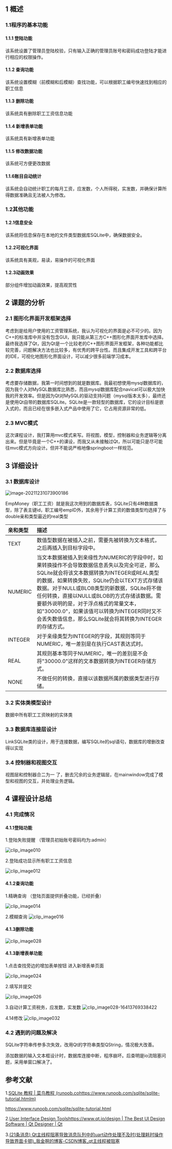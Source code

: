 ## 1	概述	

### 1.1程序的基本功能

#### 1.1.1 登陆功能

该系统设置了管理员登陆校验，只有输入正确的管理员账号和密码成功登陆才能进行相应的权限操作。

#### 1.1.2 查询功能

该系统设置模糊（前模糊和后模糊）查找功能，可以根据职工编号快速找到相应的职工信息

#### 1.1.3 删除功能

该系统具有删除职工工资信息功能

#### 1.1.4 新增表单功能

该系统具有新增表单功能

#### 1.1.5 修改数据功能

该系统可方便更改数据	

#### 1.1.6账目自动统计

该系统会自动统计职工的每月工资，应发数，个人所得税，实发数，并确保计算所得数据准确且无法被人为修改。

### 1.2其他功能	

#### 1.2.1信息安全

该系统将信息保存在本地的文件类型数据库SQLite中，确保数据安全。

#### 1.2.2可视化界面

该系统具有美观，易读，易操作的可视化界面

#### 1.2.3动画效果

部分组件增加动画效果，提高观赏性

## 2	课题的分析	

### 2.1	图形化界面开发框架选择

考虑到是给用户使用的工资管理系统，我认为可视化的界面是必不可少的。因为C++的标准库中并没有包含GUI，我只能从第三方C++图形化界面开发库中选择。最终我选择了Qt，因为Qt是一个比较老的C++图形界面开发框架，各种功能都比较完善，问题解决方法也比较多，有优秀的跨平台性。而且集成开发工具和跨平台的IDE，可视化地图形化界面设计，可以减少很多前端学习成本。

### 2.2	数据库选择

考虑要存储数据，我第一时间想到的就是数据库。我最初想使用mysql数据库的，因为我个人对MySQL数据库比熟悉，而且mysql数据库配合navicat可以极大加快我的开发效率。但是因为Qt对MySQL的驱动支持问题（mysql版本太多），最终还是使用Qt自带的数据库SQLite。SQLite是一款轻型的数据库，它的设计目标是嵌入式的，而且已经在很多嵌入式产品中使用了它，它占用资源非常的低。

### 2.3   MVC模式

这次课程设计，我打算用mvc模式来写。将视图，模型，控制器和业务逻辑等分离出来。但是毕竟是一个C++的课设，而我又从未接触过Qt，所以可能只是尽可能往mvc模式方向设计。但并不能说严格地像springboot一样规范。





## 3	详细设计	

### 3.1	数据库设计

![image-20211231073900186](E:\HUMEN\学习笔记\picture\image-20211231073900186-16409075427701.png)

EmpMoney（职工工资）就是我这次用到的数据库表，SQLite只有4种数据类型，除了表主键id，职工编号empID外，其余用于计算工资的数值类型均选择了与double亲和类型最近的real类型

| 亲和类型 | 描述                                                         |
| :------- | :----------------------------------------------------------- |
| TEXT     | 数值型数据在被插入之前，需要先被转换为文本格式，之后再插入到目标字段中。 |
| NUMERIC  | 当文本数据被插入到亲缘性为NUMERIC的字段中时，如果转换操作不会导致数据信息丢失以及完全可逆，那么SQLite就会将该文本数据转换为INTEGER或REAL类型的数据，如果转换失败，SQLite仍会以TEXT方式存储该数据。对于NULL或BLOB类型的新数据，SQLite将不做任何转换，直接以NULL或BLOB的方式存储该数据。需要额外说明的是，对于浮点格式的常量文本，如"30000.0"，如果该值可以转换为INTEGER同时又不会丢失数值信息，那么SQLite就会将其转换为INTEGER的存储方式。 |
| INTEGER  | 对于亲缘类型为INTEGER的字段，其规则等同于NUMERIC，唯一差别是在执行CAST表达式时。 |
| REAL     | 其规则基本等同于NUMERIC，唯一的差别是不会将"30000.0"这样的文本数据转换为INTEGER存储方式。 |
| NONE     | 不做任何的转换，直接以该数据所属的数据类型进行存储。         |

### 3.2	实体类模型设计

数据中所有职工工资映射的实体类

### 3.3	数据库连接层设计


LinkSQLite类的设计，用于连接数据，编写SQLite的sql语句，数据库的增删改查得以实现

### 3.4	控制器和视图交互	

视图层和控制器合二为一 了，删去冗余的业务逻辑层，在mainwindow完成了模型和视图的交互，并处理业务逻辑。

## 4	课程设计总结	

### 4.1	完成情况	

#### 4.1.1登陆功能

1.登陆失败提醒 （管理员初始账号密码均为:admin）

![clip_image010](https://user-images.githubusercontent.com/29010376/148675410-21dbcce0-80bd-4d09-8314-0c3dffae8992.png)


2.登陆成功显示所有职工工资信息

![clip_image012](https://user-images.githubusercontent.com/29010376/148675426-70160239-7081-4267-9be4-b3ede68473e5.png)


#### 4.1.2查询功能

1.精确查询  （登陆页面提供折叠功能，已经折叠）

![clip_image014](https://user-images.githubusercontent.com/29010376/148675446-5af672aa-6d33-499e-85bf-40bbb521d9ae.png)

2.模糊查询
![clip_image016](https://user-images.githubusercontent.com/29010376/148675472-c2ac0ad8-dc5a-4310-89ad-4cd0c2cecd1e.png)

#### 4.1.3删除功能

![clip_image028](https://user-images.githubusercontent.com/29010376/148675551-66ff37ec-4fd7-40a5-8917-7fab34a65fa2.png)


#### 4.1.3新增表单功能

1.点击查找旁边的增加表单按钮 进入新增表单页面

![clip_image024](https://user-images.githubusercontent.com/29010376/148675589-903ef373-f46c-4a9a-a4bc-4800f1076d53.png)

2.填写并提交

![clip_image026](https://user-images.githubusercontent.com/29010376/148675638-fdf59357-4c83-4b4d-ad8d-66eb38db163c.png)


3.自动计算工资税务，应发数，实发数
![clip_image028-16413769338422](https://user-images.githubusercontent.com/29010376/148675649-24c6318d-a216-4e1f-85df-b7678e4ba3c1.png)




4.14修改
![clip_image032](https://user-images.githubusercontent.com/29010376/148675656-09efae92-b5a8-4b87-bb5e-c4a7071c92ae.png)


### 4.2	遇到的问题及解决	

​	SQLite字符串传参多次失效，改用Qt的字符串类型QString，情况极大改善。

​	添加数据的输入文本框设计时，数据库连接中断，程序崩坏。后查明是io流阻塞问题，采用单窗口解决了。

## 参考文献	

1.[SQLite 教程 | 菜鸟教程 (runoob.cohttps://www.runoob.com/sqlite/sqlite-tutorial.htmlm)](https://www.runoob.com/sqlite/sqlite-tutorial.html)

https://www.runoob.com/sqlite/sqlite-tutorial.html

2.[User Interface Design Toolshttps://www.qt.io/design | The Best UI Design Software | Qt Designer | Qt](https://www.qt.io/design)

3.[(21条消息) Qt主线程阻塞导致消息队列中的uart动作处理不及时(处理耗时操作导致界面卡顿)_我金啊的博客-CSDN博客_qt主线程被阻塞](https://blog.csdn.net/qq_42243240/article/details/110951793)

